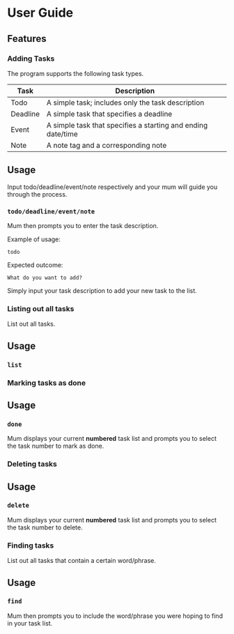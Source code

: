# User Guide

## Features 

### Adding Tasks
The program supports the following task types.

Task | Description
------------ | -------------
Todo | A simple task; includes only the task description
Deadline | A simple task that specifies a deadline
Event | A simple task that specifies a starting and ending date/time
Note | A note tag and a corresponding note

## Usage
Input todo/deadline/event/note respectively and your mum will guide you through the process.

### `todo/deadline/event/note` 

Mum then prompts you to enter the task description.

Example of usage: 

`todo`

Expected outcome:

`What do you want to add?`

Simply input your task description to add your new task to the list.

### Listing out all tasks

List out all tasks.

## Usage

### `list` 


### Marking tasks as done

## Usage

### `done` 

Mum displays your current **numbered** task list 
and prompts you to select the task number to mark as done.

### Deleting tasks

## Usage

### `delete` 

Mum displays your current **numbered** task list 
and prompts you to select the task number to delete.

### Finding tasks

List out all tasks that contain a certain word/phrase.

## Usage

### `find` 

Mum then prompts you to include the word/phrase you were hoping to
find in your task list.

